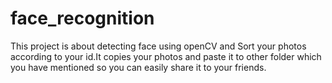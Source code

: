 # face_recognition

This project is about detecting face using openCV and Sort your photos according to your id.It copies your photos and paste it to other folder which you have mentioned so you can easily share it to your friends.
